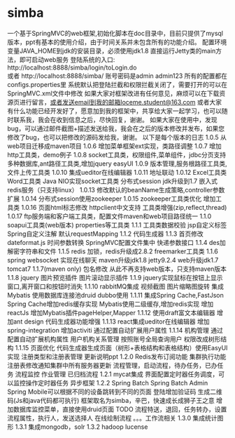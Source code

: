 # simba 
一个基于SpringMVC的web框架,初始化脚本在doc目录中，目前只提供了mysql版本，ppt有基本的使用介绍，由于时间关系并未包含所有的功能介绍。
配置环境变量JAVA_HOME到jdk的安装目录，必须使用jdk1.8
直接运行Jetty类的main方法，即可启动web服务
登陆系统的入口: 
http://localhost:8888/simba/login/toLogin.do  
或者
http://localhost:8888/simba/
账号密码是admin admin123 
所有的配置都在configs.properties里
系统默认把登陆拦截和权限拦截关闭了，需要打开的可以在SpringMVC.xml文件中修改
如果大家对框架改进有任何意见，麻烦可以在下载资源页进行留言，或者发送email到我的邮箱loceme.student@163.com
或者大家有什么功能已经开发好了，愿意加到我的框架中，共享给大家一起学习，也可以随时联系我，我会在收到信息之后，尽快回复，谢谢。
如果大家在使用中，发现bug，可以通过邮件截图+描述发送给我，我会在之后的版本修改并发布，如果您修改了bug，也可以把修改的源码发给我，谢谢。
以下是每个版本的日志
1.0.5
从web项目迁移成maven项目
1.0.6
增加菜单框架ext实现，类路径调整
1.0.7
增加http工具类，demo例子
1.0.8
socket工具类，权限组件,菜单组件，jdbc分页支持多种数据库,ant路径工具类,增加jquery easyUI
1.0.9
版本管理,服务根路径工具类,文件上传工具类
1.0.10
集成ueditor在线编辑器
1.0.11
地址联动
1.0.12
Excel工具类 Word工具类  Java NIO实现socket工具类 分布式session jdk升级到1.7 嵌入式redis服务（只支持linux）
1.0.13
修改默认的beanName生成策略,controller参数扩展
1.0.14
分布式session使用zookeeper
1.0.15
zookeeper工具类优化 增加工具类
1.0.16
页面html标志修改 httpclient中文支持 工具类增强(zip,reflect,thread)
1.0.17
ftp服务端和客户端工具类，配置文件maven和web项目路径统一
1.1.0
soapui工具类(web版本) properties等工具类
1.1.1
工具类数据校验 jsp自定义标签 Spring自定义注解 默认requestMapping
1.1.2
代码生成器
1.1.3
首页修改 dateformat.js 时间参数转换 SpringMVC配置文件集中 快递参数接口 
1.1.4
des加解密字符串和文件
1.1.5
redis 加锁，redis升级成2.8.2 freemarker工具类
1.1.6 
spring websocket 实现在线聊天 
maven升级jdk1.8 jetty9.2.4 
web升级jdk1.7 tomcat7
1.1.7(maven only)
包名修改 
从此不再支持web版本，只支持maven版本
1.1.8
jquery 
图片预览插件
图片滚动显示插件
1.1.9
jquery实现鼠标在按钮上显示窗口,离开窗口和按钮时消失
1.1.10
rabbitMQ集成
视频截图
图片缩略图旋转
集成Mybatis
使用数据库连接池druid
dubbo使用
1.1.11
集成Spring Cache,FastJson
Spring Cache增加redis缓存实现
Mybatis使用二级缓存,增加redis实现
增加reactJs
增加Mybatis插件pageHelper,Mapper
1.1.12
使用draft富文本编辑器
增加ant design
代码生成器功能增强
1.1.13
react集成ueditor在线编辑器
增加spring-integration
增加activiti
通过配置自动扩展用户属性
1.1.14
机构管理
通过配置自动扩展机构属性
用户机构关系管理
按照账号全局查询用户
权限改成树形结构
1.1.15
页面优化
代码生成器生成页面（树形+表格结构和表格结构）使用EasyUI实现
注册类型和注册表管理
更新说明ppt
1.2.0
Redis发布订阅功能
集群执行功能
注册表修改通知集群中所有服务器更新
流程管理，启动流程，待办任务，已办任务
流程监控 作业管理 已归档流程
1.2.1
mycat集成
界面配置定时器任务调度，可以监控操作定时器任务
异步框架
1.2.2
Spring Batch
Spring Batch Admin
Spring Mobile可以根据不同的设备跳转到不同的页面
登陆增加验证码
生成二维码(Js和java代码都可执行)
框架取名为simba，辛巴，快速成长成狮子王之意
增加数据库监控菜单，直接使用druid页面
TODO
流程特送，退回，任务转办，设置流程属性，执行人，发送选择人
在线绘制流程
。。。工作流相关
1.3.0
集成统计图形
1.3.1
集成mongodb，solr
1.3.2
hadoop lucense